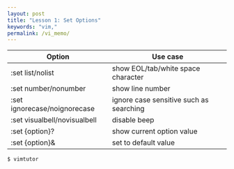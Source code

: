 ```yaml
---
layout: post
title: "Lesson 1: Set Options"
keywords: "vim,"
permalink: /vi_memo/
---
```


| Option | Use case |
|-------|--------|
| :set list/nolist | show EOL/tab/white space character |
| :set number/nonumber | show line number |
| :set ignorecase/noignorecase | ignore case sensitive such as searching |
| :set visualbell/novisualbell | disable beep |
| :set {option}? | show current option value |
| :set {option}& | set to default value  |

```
$ vimtutor
```